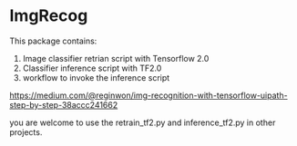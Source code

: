 # ImgRecog

This package contains:

1. Image classifier retrian script with Tensorflow 2.0
2. Classifier inference script with TF2.0
3. workflow to invoke the inference script 

https://medium.com/@reginwon/img-recognition-with-tensorflow-uipath-step-by-step-38accc241662

you are welcome to use the retrain_tf2.py and inference_tf2.py in other projects.
